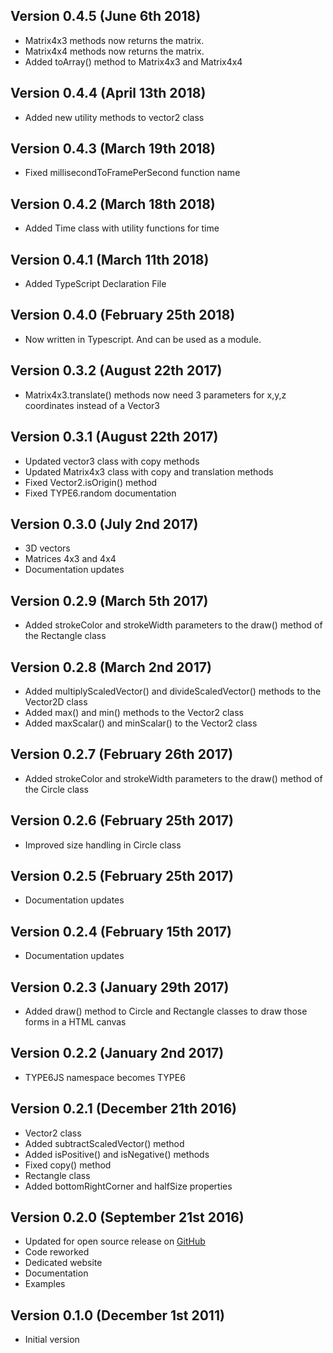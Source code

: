 
Version 0.4.5 (June 6th 2018)
------------------------------
 * Matrix4x3 methods now returns the matrix.
 * Matrix4x4 methods now returns the matrix.
 * Added toArray() method to Matrix4x3 and Matrix4x4

Version 0.4.4 (April 13th 2018)
------------------------------
 * Added new utility methods to vector2 class

Version 0.4.3 (March 19th 2018)
------------------------------
 * Fixed millisecondToFramePerSecond function name

Version 0.4.2 (March 18th 2018)
------------------------------
 * Added Time class with utility functions for time

Version 0.4.1 (March 11th 2018)
------------------------------
 * Added TypeScript Declaration File

Version 0.4.0 (February 25th 2018)
------------------------------
 * Now written in Typescript. And can be used as a module.

Version 0.3.2 (August 22th 2017)
------------------------------
 * Matrix4x3.translate() methods now need 3 parameters for x,y,z coordinates instead of a Vector3

Version 0.3.1 (August 22th 2017)
------------------------------
 * Updated vector3 class with copy methods
 * Updated Matrix4x3 class with copy and translation methods
 * Fixed Vector2.isOrigin() method
 * Fixed TYPE6.random documentation

Version 0.3.0 (July 2nd 2017)
------------------------------
 * 3D vectors
 * Matrices 4x3 and 4x4
 * Documentation updates

Version 0.2.9 (March 5th 2017)
------------------------------
 * Added strokeColor and strokeWidth parameters to the draw() method of the Rectangle class

Version 0.2.8 (March 2nd 2017)
------------------------------
 * Added multiplyScaledVector() and divideScaledVector() methods to the Vector2D class
 * Added max() and min() methods to the Vector2 class
 * Added maxScalar() and minScalar() to the Vector2 class

Version 0.2.7 (February 26th 2017)
------------------------------
 * Added strokeColor and strokeWidth parameters to the draw() method of the Circle class

Version 0.2.6 (February 25th 2017)
------------------------------
 * Improved size handling in Circle class

Version 0.2.5 (February 25th 2017)
------------------------------
 * Documentation updates

Version 0.2.4 (February 15th 2017)
------------------------------
 * Documentation updates

Version 0.2.3 (January 29th 2017)
------------------------------
 * Added draw() method to Circle and Rectangle classes to draw those forms in a HTML canvas

Version 0.2.2 (January 2nd 2017)
------------------------------
 * TYPE6JS namespace becomes TYPE6

Version 0.2.1 (December 21th 2016)
------------------------------
 * Vector2 class
  * Added subtractScaledVector() method
  * Added isPositive() and isNegative() methods
  * Fixed copy() method
 * Rectangle class
  * Added bottomRightCorner and halfSize properties

Version 0.2.0 (September 21st 2016)
------------------------------
 * Updated for open source release on [GitHub](https://github.com/LCluber/Type6.js)
 * Code reworked
 * Dedicated website
 * Documentation
 * Examples

Version 0.1.0 (December 1st 2011)
-----------------------------
 * Initial version
